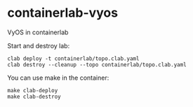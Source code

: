 # containerlab-vyos
VyOS in containerlab

Start and destroy lab:
```
clab deploy -t containerlab/topo.clab.yaml
clab destroy --cleanup --topo containerlab/topo.clab.yaml
```

You can use make in the container:
```
make clab-deploy
make clab-destroy
```